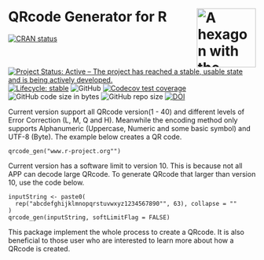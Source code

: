 # QRcode Generator for R <img src="man/figures/logo.svg" align="right" alt="A hexagon with the word qrcode and a qrcode linking to the DOI" width="120" />

<!-- badges: start -->
  [![CRAN status](https://www.r-pkg.org/badges/version/qrcode)](https://CRAN.R-project.org/package=qrcode)
  [![Project Status: Active – The project has reached a stable, usable state and is being actively developed.](https://www.repostatus.org/badges/latest/active.svg)](https://www.repostatus.org/#active)
  [![Lifecycle: stable](https://lifecycle.r-lib.org/articles/figures/lifecycle-stable.svg)](https://lifecycle.r-lib.org/articles/stages.html#stable-1)
  ![GitHub](https://img.shields.io/github/license/thierryo/qrcode)
  [![Codecov test coverage](https://codecov.io/gh/thieryo/qrcode/branch/main/graph/badge.svg)](https://codecov.io/gh/thierryo/qrcode?branch=main)
  ![GitHub code size in bytes](https://img.shields.io/github/languages/code-size/thierryo/qrcode.svg)
  ![GitHub repo size](https://img.shields.io/github/repo-size/thierryo/qrcode.svg)
  [![DOI](https://zenodo.org/badge/DOI/10.5281/zenodo.5040089.svg)](https://doi.org/10.5281/zenodo.5040089)
<!-- badges: end -->

Current version support all QRcode version(1 - 40) and different levels of Error Correction (L, M, Q and H). Meanwhile the encoding method only supports Alphanumeric (Uppercase, Numeric and some basic symbol) and UTF-8 (Byte). 
The example below creates a QR code.

```
qrcode_gen("www.r-project.org"")
```

Current version has a software limit to version 10.
This is because not all APP can decode large QRcode.
To generate QRcode that larger than version 10, use the code below.

```
inputString <- paste0(
  rep("abcdefghijklmnopqrstuvwxyz1234567890"", 63), collapse = ""
)
qrcode_gen(inputString, softLimitFlag = FALSE)
```

This package implement the whole process to create a QRcode.
It is also beneficial to those user who are interested to learn more about how a QRcode is created. 
